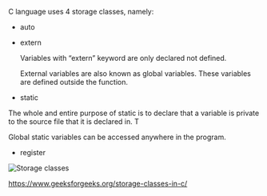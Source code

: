 C language uses 4 storage classes, namely:
 
 - auto
 
 - extern 

    Variables with “extern” keyword are only declared not defined.
    
    External variables are also known as global variables. These variables are defined outside the function.
    
 - static

  The whole and entire purpose of static is to declare that a variable is private to the source file that it is declared in. T

  Global static variables can be accessed anywhere in the program. 

- register
 
 
![Storage classes](https://www.geeksforgeeks.org/wp-content/uploads/Storage-Classes-In-C.png)

https://www.geeksforgeeks.org/storage-classes-in-c/
